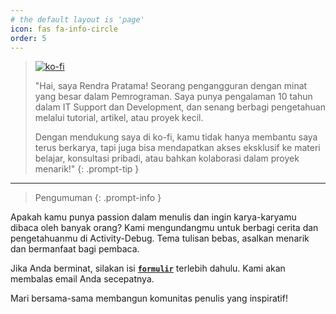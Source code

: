 ```yaml
---
# the default layout is 'page'
icon: fas fa-info-circle
order: 5
---
```


> [![ko-fi](https://ko-fi.com/img/githubbutton_sm.svg)](https://ko-fi.com/K3K1151ATI)
> 
> "Hai, saya Rendra Pratama! Seorang pengangguran dengan minat yang besar dalam Pemrograman. Saya punya pengalaman 10 tahun dalam IT Support dan Development, dan senang berbagi pengetahuan melalui tutorial, artikel, atau proyek kecil. 
>
> Dengan mendukung saya di ko-fi, kamu tidak hanya membantu saya terus berkarya, tapi juga bisa mendapatkan akses eksklusif ke materi belajar, konsultasi pribadi, atau bahkan kolaborasi dalam proyek menarik!"
{: .prompt-tip }

---

> Pengumuman
{: .prompt-info }

Apakah kamu punya passion dalam menulis dan ingin karya-karyamu dibaca oleh banyak orang? Kami mengundangmu untuk berbagi cerita dan pengetahuanmu di Activity-Debug. Tema tulisan bebas, asalkan menarik dan bermanfaat bagi pembaca.

Jika Anda berminat, silakan isi [**`formulir`**](https://forms.gle/Cm6K769k1PEgUmWS9) terlebih dahulu. Kami akan membalas email Anda secepatnya.

Mari bersama-sama membangun komunitas penulis yang inspiratif!